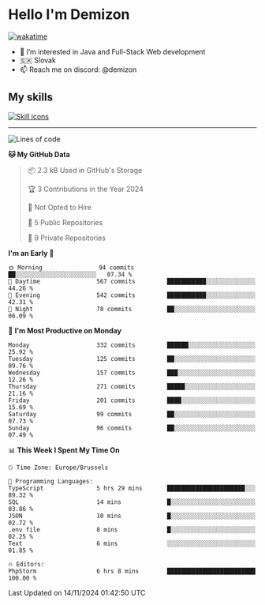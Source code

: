 # Hello I'm Demizon
[![wakatime](https://wakatime.com/badge/user/6ad1949f-d6d7-44f9-9eee-c35e54cc499b.svg)](https://wakatime.com/@6ad1949f-d6d7-44f9-9eee-c35e54cc499b)
- 👀 I’m interested in Java and Full-Stack Web development
- 🇸🇰 Slovak
- 📫 Reach me on discord: @demizon

## My skills
[![Skill icons](https://skillicons.dev/icons?i=java,js,ts,html,css,react,nextjs,tailwind,supabase,py,git,docker,linux,mysql,postgres,mongo&theme=dark)](https://github.com/Demizon3433)

---

<!--START_SECTION:waka-->
![Lines of code](https://img.shields.io/badge/From%20Hello%20World%20I%27ve%20Written-361.4%20thousand%20lines%20of%20code-blue)

**🐱 My GitHub Data** 

> 📦 2.3 kB Used in GitHub's Storage 
 > 
> 🏆 3 Contributions in the Year 2024
 > 
> 🚫 Not Opted to Hire
 > 
> 📜 5 Public Repositories 
 > 
> 🔑 9 Private Repositories 
 > 
**I'm an Early 🐤** 

```text
🌞 Morning                94 commits          ██░░░░░░░░░░░░░░░░░░░░░░░   07.34 % 
🌆 Daytime                567 commits         ███████████░░░░░░░░░░░░░░   44.26 % 
🌃 Evening                542 commits         ███████████░░░░░░░░░░░░░░   42.31 % 
🌙 Night                  78 commits          ██░░░░░░░░░░░░░░░░░░░░░░░   06.09 % 
```
📅 **I'm Most Productive on Monday** 

```text
Monday                   332 commits         ██████░░░░░░░░░░░░░░░░░░░   25.92 % 
Tuesday                  125 commits         ██░░░░░░░░░░░░░░░░░░░░░░░   09.76 % 
Wednesday                157 commits         ███░░░░░░░░░░░░░░░░░░░░░░   12.26 % 
Thursday                 271 commits         █████░░░░░░░░░░░░░░░░░░░░   21.16 % 
Friday                   201 commits         ████░░░░░░░░░░░░░░░░░░░░░   15.69 % 
Saturday                 99 commits          ██░░░░░░░░░░░░░░░░░░░░░░░   07.73 % 
Sunday                   96 commits          ██░░░░░░░░░░░░░░░░░░░░░░░   07.49 % 
```


📊 **This Week I Spent My Time On** 

```text
🕑︎ Time Zone: Europe/Brussels

💬 Programming Languages: 
TypeScript               5 hrs 29 mins       ██████████████████████░░░   89.32 % 
SQL                      14 mins             █░░░░░░░░░░░░░░░░░░░░░░░░   03.86 % 
JSON                     10 mins             █░░░░░░░░░░░░░░░░░░░░░░░░   02.72 % 
.env file                8 mins              █░░░░░░░░░░░░░░░░░░░░░░░░   02.25 % 
Text                     6 mins              ░░░░░░░░░░░░░░░░░░░░░░░░░   01.85 % 

🔥 Editors: 
PhpStorm                 6 hrs 8 mins        █████████████████████████   100.00 % 
```


 Last Updated on 14/11/2024 01:42:50 UTC
<!--END_SECTION:waka-->
